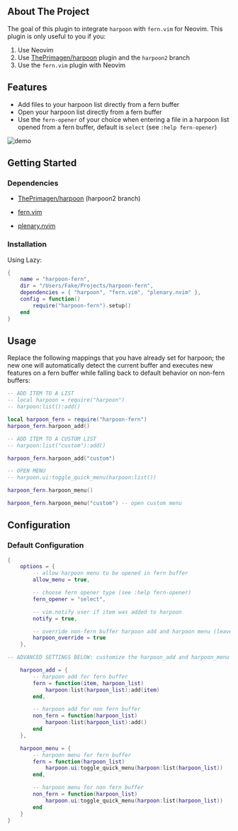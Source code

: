 <!-- ABOUT THE PROJECT -->
## About The Project

The goal of this plugin to integrate `harpoon` with `fern.vim` for Neovim. This plugin is only useful to you if you:

1. Use Neovim
2. Use [ThePrimagen/harpoon](https://github.com/ThePrimeagen/harpoon/tree/harpoon2) plugin and the `harpoon2` branch
3. Use the `fern.vim` plugin with Neovim

<!-- FEATURES -->
## Features

* Add files to your harpoon list directly from a fern buffer
* Open your harpoon list directly from a fern buffer
* Use the `fern-opener` of your choice when entering a file in a harpoon list opened from a fern buffer, default is `select` (see `:help fern-opener`)

![demo](assets/demo.gif)

<!-- GETTING STARTED -->
## Getting Started

### Dependencies
* [ThePrimagen/harpoon](https://github.com/ThePrimeagen/harpoon/tree/harpoon2) (harpoon2 branch)

* [fern.vim](https://github.com/lambdalisue/vim-fern)

* [plenary.nvim](https://github.com/nvim-lua/plenary.nvim)


### Installation

Using Lazy:

```lua
{
    name = "harpoon-fern",
    dir = "/Users/Fake/Projects/harpoon-fern",
    dependencies = { "harpoon", "fern.vim", "plenary.nvim" },
    config = function()
        require("harpoon-fern").setup()
    end
}
```

<!-- USAGE -->
## Usage

Replace the following mappings that you have already set for harpoon; the new one will automatically detect the current buffer and executes new features on a fern buffer while falling back to default behavior on non-fern buffers:

```lua
-- ADD ITEM TO A LIST
-- local harpoon = require("harpoon")
-- harpoon:list():add()

local harpoon_fern = require("harpoon-fern")
harpoon_fern.harpoon_add()

-- ADD ITEM TO A CUSTOM LIST
-- harpoon:list("custom"):add()

harpoon_fern.harpoon_add("custom")

-- OPEN MENU
-- harpoon.ui:toggle_quick_menu(harpoon:list())

harpoon_fern.harpoon_menu()

harpoon_fern.harpoon_menu("custom") -- open custom menu
```


<!-- CONFIGURATION -->
## Configuration

### Default Configuration
```lua
{
    options = {
        -- allow harpoon menu to be opened in fern buffer
        allow_menu = true,

        -- choose fern opener type (see :help fern-opener)
        fern_opener = "select",

        -- vim.notify user if item was added to harpoon
        notify = true,

        -- override non-fern buffer harpoon add and harpoon menu (leave this as true unless you know what you are doing)
        harpoon_override = true
    },

-- ADVANCED SETTINGS BELOW: customize the harpoon_add and harpoon_menu functions for fern and non-fern buffers if you want.

    harpoon_add = {
        -- harpoon add for fern buffer
        fern = function(item, harpoon_list)
            harpoon:list(harpoon_list):add(item)
        end,

        -- harpoon add for non fern buffer
        non_fern = function(harpoon_list)
            harpoon:list(harpoon_list):add()
        end
    },

    harpoon_menu = {
        -- harpoon menu for fern buffer
        fern = function(harpoon_list)
            harpoon.ui:toggle_quick_menu(harpoon:list(harpoon_list))
        end,

        -- harpoon menu for non fern buffer
        non_fern = function(harpoon_list)
            harpoon.ui:toggle_quick_menu(harpoon:list(harpoon_list))
        end
    }
}
```

